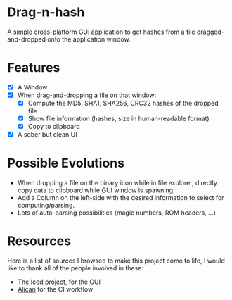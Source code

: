 # Drag-n-hash

A simple cross-platform GUI application to get hashes from a file dragged-and-dropped onto the application window. 

# Features
- [X] A Window
- [X] When drag-and-dropping a file on that window:
  - [X] Compute the MD5, SHA1, SHA256, CRC32 hashes of the dropped file
  - [X] Show file information (hashes, size in human-readable format)
  - [X] Copy to clipboard
- [X] A sober but clean UI

# Possible Evolutions
- When dropping a file on the binary icon while in file explorer, directly copy data to clipboard while GUI window is spawning.
- Add a Column on the left-side with the desired information to select for computing/parsing.
- Lots of auto-parsing possibilities (magic numbers, ROM headers, ...)

# Resources

Here is a list of sources I browsed to make this project come to life, I would like to thank all of the people involved in these:
- The [Iced](https://iced.rs/) project, for the GUI
- [Alican](https://alican.codes/rust-github-actions) for the CI workflow
